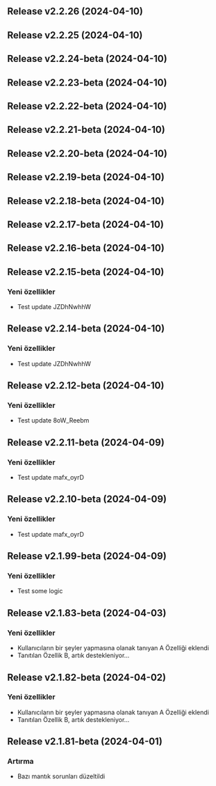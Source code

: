 ## Release v2.2.26 (2024-04-10)

## Release v2.2.25 (2024-04-10)

## Release v2.2.24-beta (2024-04-10)

## Release v2.2.23-beta (2024-04-10)

## Release v2.2.22-beta (2024-04-10)

## Release v2.2.21-beta (2024-04-10)

## Release v2.2.20-beta (2024-04-10)

## Release v2.2.19-beta (2024-04-10)

## Release v2.2.18-beta (2024-04-10)

## Release v2.2.17-beta (2024-04-10)

## Release v2.2.16-beta (2024-04-10)

## Release v2.2.15-beta (2024-04-10)

### Yeni özellikler

- Test update JZDhNwhhW

## Release v2.2.14-beta (2024-04-10)

### Yeni özellikler

- Test update JZDhNwhhW

## Release v2.2.12-beta (2024-04-10)

### Yeni özellikler

- Test update 8oW_Reebm

## Release v2.2.11-beta (2024-04-09)

### Yeni özellikler

- Test update mafx_oyrD

## Release v2.2.10-beta (2024-04-09)

### Yeni özellikler

- Test update mafx_oyrD

## Release v2.1.99-beta (2024-04-09)

### Yeni özellikler

- Test some logic

## Release v2.1.83-beta (2024-04-03)

### Yeni özellikler

- Kullanıcıların bir şeyler yapmasına olanak tanıyan A Özelliği eklendi
- Tanıtılan Özellik B, artık destekleniyor...

## Release v2.1.82-beta (2024-04-02)

### Yeni özellikler

- Kullanıcıların bir şeyler yapmasına olanak tanıyan A Özelliği eklendi
- Tanıtılan Özellik B, artık destekleniyor...

## Release v2.1.81-beta (2024-04-01)

### Artırma

- Bazı mantık sorunları düzeltildi

